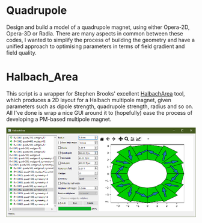 # Quadrupole
Design and build a model of a quadrupole magnet, using either Opera-2D, Opera-3D or Radia. There are many aspects in common between these codes, I wanted to simplify the process of building the geometry and have a unified approach to optimising parameters in terms of field gradient and field quality.

# Halbach_Area
This script is a wrapper for Stephen Brooks' excellent [HalbachArea](https://stephenbrooks.org/ap/halbacharea/) tool, which produces a 2D layout for a Halbach multipole magnet, given parameters such as dipole strength, quadrupole strength, radius and so on. All I've done is wrap a nice GUI around it to (hopefully) ease the process of developing a PM-based multipole magnet. 

![Halbach_Area screenshot](halbach_area.png)